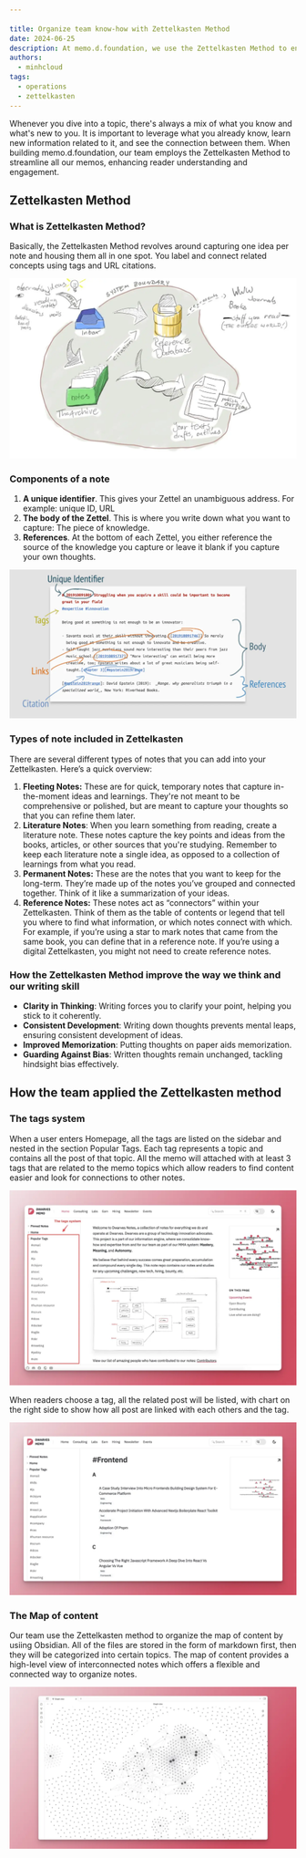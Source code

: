 ```yaml
---

title: Organize team know-how with Zettelkasten Method
date: 2024-06-25
description: At memo.d.foundation, we use the Zettelkasten Method to enhance engagement by capturing one idea per note and connecting concepts with tags and citations. This method improves clarity, consistency, memorization, and reduces bias. We organize notes with a tag system and content map in Obsidian, making it easy for readers to navigate and see connections between topics.
authors:
  - minhcloud
tags:
  - operations
  - zettelkasten
---
```


Whenever you dive into a topic, there's always a mix of what you know and what's new to you.  It is important to leverage what you already know, learn new information related to it, and see the connection between them. When building memo.d.foundation, our team employs the Zettelkasten Method to streamline all our memos, enhancing reader understanding and engagement.

## Zettelkasten Method

### What is Zettelkasten Method?

Basically, the Zettelkasten Method revolves around capturing one idea per note and housing them all in one spot. You label and connect related concepts using tags and URL citations.

![](assets/organize-team-know-how-with-zettelkasten-method_untitled-7.webp)

### Components of a note

1. **A unique identifier**. This gives your Zettel an unambiguous address. For example: unique ID, URL
2. **The body of the Zettel**. This is where you write down what you want to capture: The piece of knowledge.
3. **References**. At the bottom of each Zettel, you either reference the source of the knowledge you capture or leave it blank if you capture your own thoughts.

![](assets/organize-team-know-how-with-zettelkasten-method_untitled-8.webp)

### Types of note included in Zettelkasten

There are several different types of notes that you can add into your Zettelkasten. Here’s a quick overview:

1. **Fleeting Notes:** These are for quick, temporary notes that capture in-the-moment ideas and learnings. They're not meant to be comprehensive or polished, but are meant to capture your thoughts so that you can refine them later.
2. **Literature Notes**: When you learn something from reading, create a literature note. These notes capture the key points and ideas from the books, articles, or other sources that you're studying. Remember to keep each literature note a single idea, as opposed to a collection of learnings from what you read.
3. **Permanent Notes:** These are the notes that you want to keep for the long-term. They’re made up of the notes you’ve grouped and connected together. Think of it like a summarization of your ideas.
4. **Reference Notes:** These notes act as “connectors” within your Zettelkasten. Think of them as the table of contents or legend that tell you where to find what information, or which notes connect with which. For example, if you’re using a star to mark notes that came from the same book, you can define that in a reference note. If you’re using a digital Zettelkasten, you might not need to create reference notes.

### How the **Zettelkasten Method improve the way we think and our writing skill**

- **Clarity in Thinking**: Writing forces you to clarify your point, helping you stick to it coherently.
- **Consistent Development**: Writing down thoughts prevents mental leaps, ensuring consistent development of ideas.
- **Improved Memorization**: Putting thoughts on paper aids memorization.
- **Guarding Against Bias**: Written thoughts remain unchanged, tackling hindsight bias effectively.

## How the team applied the Zettelkasten method

### The tags system

When a user enters Homepage, all the tags are listed on the sidebar and nested in the section Popular Tags. Each tag represents a topic and contains all the post of that topic. All the memo will attached with at least 3 tags that are related to the memo topics which allow readers to find content easier and look for connections to other notes.

![](assets/organize-team-know-how-with-zettelkasten-method_clean-shot-2024-05-02-at-16-30-48-2x.webp)

When readers choose a tag, all the related post will be listed, with chart on the right side to show how all post are linked with each others and the tag.

![](assets/organize-team-know-how-with-zettelkasten-method_clean-shot-2024-05-02-at-16-48-38-2x.webp)

### The Map of content

Our team use the Zettelkasten method to organize the map of content by usiing Obsidian. All of the files are stored in the form of markdown first, then they will be categorized into certain topics. The map of content provides a high-level view of interconnected notes which offers a flexible and connected way to organize notes.

![](assets/organize-team-know-how-with-zettelkasten-method_clean-shot-2024-06-25-at-17-20-27-2x.webp)

